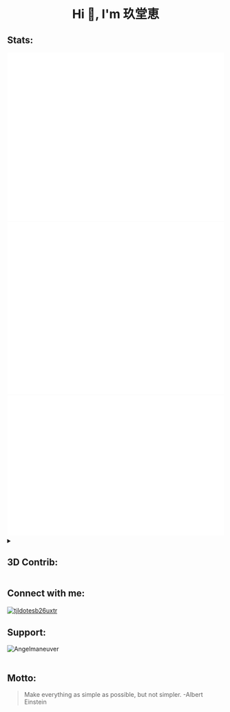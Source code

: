 <h1 align="center">Hi 👋, I'm 玖堂恵</h1>

<h2 align="left">Stats:</h2>
<div align="center">
  <img src="profile/metrics.base.svg" />
  <br />
  <img src="profile/details.svg" />
  <br />
  <img src="profile/metrics.plugin.achievements.svg" />
</div>

<details><summary><h2>3D Contrib:</h2></summary>
  <div align="center">
    <img src="profile-3d-contrib/profile-night-rainbow.svg" />
  </div>
</details>

<h2 align="left">Connect with me:</h2>
<p align="left">
<a href="https://twitter.com/tjldotesb26uxtr" target="blank"><img align="center" src="https://raw.githubusercontent.com/rahuldkjain/github-profile-readme-generator/master/src/images/icons/Social/twitter.svg" alt="tjldotesb26uxtr" height="30" width="40" /></a>
</p>

<h2 align="left">Support:</h2>
<p><a href="https://www.buymeacoffee.com/Angelmaneuver"> <img align="left" src="https://cdn.buymeacoffee.com/buttons/v2/default-yellow.png" height="50" width="210" alt="Angelmaneuver" /></a></p><br><br>

<h2 align="left">Motto:</h2>

> Make everything as simple as possible, but not simpler. -Albert Einstein

<!---
Angelmaneuver/Angelmaneuver is a ✨ special ✨ repository because its `README.md` (this file) appears on your GitHub profile.
You can click the Preview link to take a look at your changes.
--->
